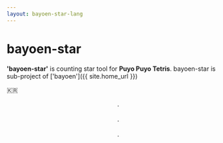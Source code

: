 ```yaml
---
layout: bayoen-star-lang
---
```


# bayoen-star

**'bayoen-star'** is counting star tool for **Puyo Puyo Tetris**. bayoen-star is sub-project of ['bayoen']({{ site.home_url }})

🇰🇷

<p align="center">
.<br/><br/>
.<br/><br/>
.
</p>
